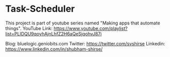 # Task-Scheduler

This project is part of youtube series named "Making apps that automate things".
YouTube Link:
https://www.youtube.com/playlist?list=PLIDQU9qoyhAjnLhfZ2H6aQeSjqohvJ87i

Blog: bluelogic.geniobits.com
Twitter: https://twitter.com/svshirse
Linkedin: https://www.linkedin.com/in/shubham-shirse/

